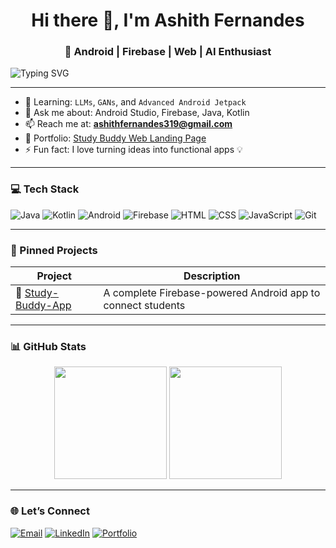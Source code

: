 <h1 align="center">Hi there 👋, I'm Ashith Fernandes</h1>
<h3 align="center">🚀 Android | Firebase | Web | AI Enthusiast</h3>

<img src="https://readme-typing-svg.herokuapp.com?font=Fira+Code&weight=600&pause=1000&color=00F7FF&center=true&vCenter=true&width=435&lines=Passionate+Android+Developer;Firebase+%7C+LLMs+%7C+Java+%7C+GAN+Lover;Building+fun+and+helpful+apps+every+day" alt="Typing SVG" />

---
 
- 🌱 Learning: `LLMs`, `GANs`, and `Advanced Android Jetpack`  
- 💬 Ask me about: Android Studio, Firebase, Java, Kotlin  
- 📫 Reach me at: **ashithfernandes319@gmail.com**  
- 🎯 Portfolio: [Study Buddy Web Landing Page](https://spideyashith.github.io/study-buddy-app-web/)  
- ⚡ Fun fact: I love turning ideas into functional apps 💡

---

### 💻 Tech Stack

![Java](https://img.shields.io/badge/Java-%23ED8B00.svg?style=flat&logo=java&logoColor=white)
![Kotlin](https://img.shields.io/badge/Kotlin-7F52FF.svg?style=flat&logo=kotlin&logoColor=white)
![Android](https://img.shields.io/badge/Android-3DDC84.svg?style=flat&logo=android&logoColor=white)
![Firebase](https://img.shields.io/badge/Firebase-ffca28.svg?style=flat&logo=firebase&logoColor=black)
![HTML](https://img.shields.io/badge/HTML5-E34F26.svg?style=flat&logo=html5&logoColor=white)
![CSS](https://img.shields.io/badge/CSS3-1572B6.svg?style=flat&logo=css3&logoColor=white)
![JavaScript](https://img.shields.io/badge/JavaScript-F7DF1E.svg?style=flat&logo=javascript&logoColor=black)
![Git](https://img.shields.io/badge/Git-F05032.svg?style=flat&logo=git&logoColor=white)

---

### 📌 Pinned Projects

| Project | Description |
|--------|-------------|
| 🔗 [Study-Buddy-App](https://github.com/spideyashith/Study-Buddy-App) | A complete Firebase-powered Android app to connect students |

---

### 📊 GitHub Stats

<p align="center">
  <img src="https://github-readme-stats.vercel.app/api?username=spideyashith&show_icons=true&theme=tokyonight" height="180px" />
  <img src="https://github-readme-streak-stats.herokuapp.com/?user=spideyashith&theme=tokyonight" height="180px" />
</p>

---

### 🌐 Let’s Connect

<p align="left">
  <a href="mailto:ashithfernandes319@gmail.com"><img alt="Email" src="https://img.shields.io/badge/Gmail-D14836?style=flat&logo=gmail&logoColor=white" /></a>
  <a href="https://www.linkedin.com/in/ashithfernandes"><img alt="LinkedIn" src="https://img.shields.io/badge/LinkedIn-0077B5?style=flat&logo=linkedin&logoColor=white" /></a>
  <a href="https://spideyashith.github.io/study-buddy-app-web/"><img alt="Portfolio" src="https://img.shields.io/badge/Portfolio-000000?style=flat&logo=github&logoColor=white" /></a>
</p>
